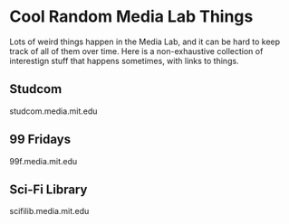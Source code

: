 # Cool Random Media Lab Things

Lots of weird things happen in the Media Lab, and it can be hard to keep track of all of them over time. 
Here is a non-exhaustive collection of interestign stuff that happens sometimes, with links to things.

## Studcom

studcom.media.mit.edu


## 99 Fridays

99f.media.mit.edu


## Sci-Fi Library

scifilib.media.mit.edu



